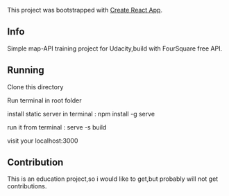 This project was bootstrapped with [Create React App](https://github.com/facebookincubator/create-react-app).

## Info
Simple map-API training project for Udacity,build with FourSquare free API.

## Running

Clone this directory

Run terminal in root folder

install static server in terminal : npm install -g serve

run it from terminal : serve -s build

visit your localhost:3000

## Contribution

This is an education project,so i would like to get,but probably will not get contributions.

